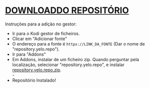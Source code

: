 # <a href="repository.yelo.repo.zip">DOWNLOADDO REPOSITÓRIO</a>

Instruções para a adição no gestor:


<p align="left">
  <ul>
    <li>Ir para o Kodi gestor de ficheiros.</li>
    <li>Clicar em "Adicionar fonte"</li>
    <li>O endereço para a fonte é <code>https://LINK_DA_FONTE</code> (Dar o nome de "repository.yelo.repo").</li>
    <li>Ir para "Addons"</li>
    <li>Em Addons, instalar de um ficheiro zip. Quando perguntar pela localização, selecionar "repository.yelo.repo", e instalar <a href="repository.yelo.repo.zip">repository.yelo.repo.zip</a>.</li>
    -
    <li>Repositório Instalado!</li>
    
</ul>

                                      
                                       

</p>

